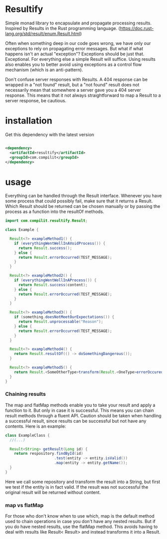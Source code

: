 # Resultify

Simple monad library to encapsulate and propagate processing results. Inspired by Results in the Rust
programming language. (https://doc.rust-lang.org/std/result/enum.Result.html)

Often when something deep in our code goes wrong, we have only our exceptions to rely on propagating
error messages. But what if what happens isn't an actual "exception"? Exceptions should be just that. Exceptional. For
everything else a simple Result will suffice. Using results also enables you to better avoid using exceptions as a
control flow mechanism (which is an anti-pattern).

Don't confuse server responses with Results. A 404 response can be wrapped in a "not found" result,
but a "not found" result does not necessarily mean that somewhere a server gave you a 404 server response. This means
that it not always straightforward to map a Result to a server response, be cautious.

# installation

Get this dependency with the latest version

```xml

<dependency>
  <artifactId>resultify</artifactId>
  <groupId>com.compilit</groupId>
</dependency>
```

# usage

Everything can be handled through the Result interface. Whenever you have some process that could
possibly fail, make sure that it returns a Result. Which Result should be returned can be chosen manually or by passing
the process as a function into the resultOf methods.

```java
import com.compilit.resultify.Result;

class Example {

  Result<?> exampleMethod1() {
    if (everythingWentWellInAVoidProcess()) {
      return Result.success();
    } else {
      return Result.errorOccurred(TEST_MESSAGE);
    }
  }

  Result<?> exampleMethod2() {
    if (everythingWentWellInAProcess()) {
      return Result.success(content);
    } else {
      return Result.errorOccurred(TEST_MESSAGE);
    }
  }

  Result<?> exampleMethod3() {
    if (something.doesNotMeetOurExpectations()) {
      return Result.unprocessable("Reason");
    } else {
      return Result.errorOccurred(TEST_MESSAGE);
    }
  }

  Result<?> exampleMethod4() {
    return Result.resultOf(() -> doSomethingDangerous());
  }

  Result<?> exampleMethod5() {
    return Result.<SomeOtherType>transform(Result.<OneType>errorOccured()); // Returns the error result, with the matching return type.
  }
}

```

### Chaining results

The map and flatMap methods enable you to take your result and apply a function to it. But only in case
it is successful. This means you can chain result methods through a fluent API. Caution should be taken when handling a
successful result, since results can be successful but not have any contents. Here is an example:

```java
class ExampleClass {
  //(...)

  Result<String> getResult(Long id) {
    return respository.findById(id)
                      .test(entity -> entity.isValid())
                      .map(entity -> entity.getName());
  }
}
```

Here we call some repository and transform the result into a String, but first we test if the entity is in fact valid.
If the result was not successful the original result will be returned without content.

### map vs flatMap

For those who don't know when to use which, map is the default method used to chain operations in case you don't have any nested
results. But if you do have nested results, use the flatMap method. This avoids having to deal with results like Result<
Result<String>> and instead transforms it into a Result<String>.
